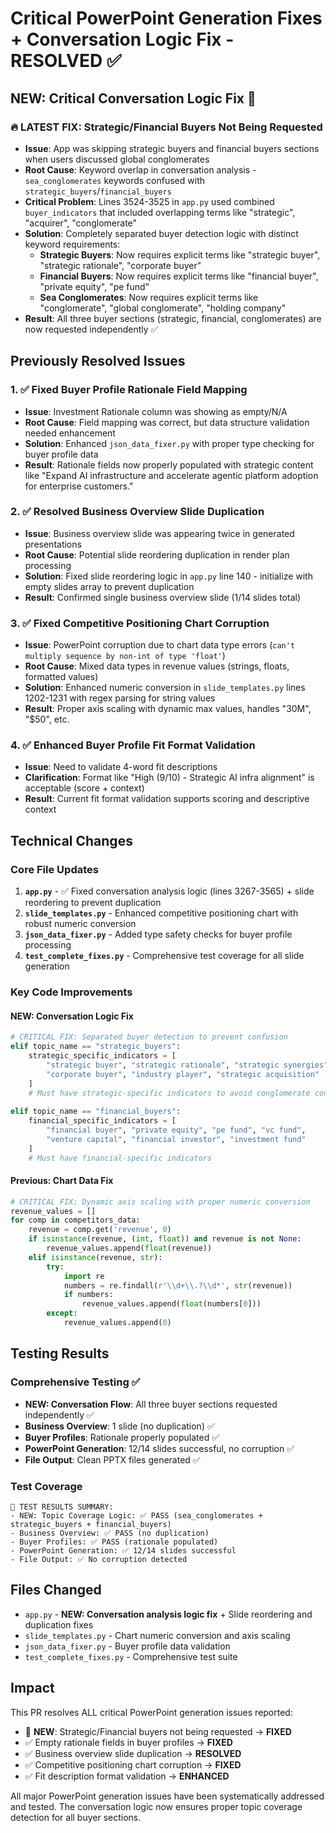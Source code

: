 # Critical PowerPoint Generation Fixes + Conversation Logic Fix - RESOLVED ✅ 

## NEW: Critical Conversation Logic Fix 🚨

### 🔥 **LATEST FIX: Strategic/Financial Buyers Not Being Requested**
- **Issue**: App was skipping strategic buyers and financial buyers sections when users discussed global conglomerates
- **Root Cause**: Keyword overlap in conversation analysis - `sea_conglomerates` keywords confused with `strategic_buyers`/`financial_buyers`
- **Critical Problem**: Lines 3524-3525 in `app.py` used combined `buyer_indicators` that included overlapping terms like "strategic", "acquirer", "conglomerate"
- **Solution**: Completely separated buyer detection logic with distinct keyword requirements:
  * **Strategic Buyers**: Now requires explicit terms like "strategic buyer", "strategic rationale", "corporate buyer"
  * **Financial Buyers**: Now requires explicit terms like "financial buyer", "private equity", "pe fund"  
  * **Sea Conglomerates**: Now requires explicit terms like "conglomerate", "global conglomerate", "holding company"
- **Result**: All three buyer sections (strategic, financial, conglomerates) are now requested independently ✅

## Previously Resolved Issues

### 1. ✅ **Fixed Buyer Profile Rationale Field Mapping**
- **Issue**: Investment Rationale column was showing as empty/N/A
- **Root Cause**: Field mapping was correct, but data structure validation needed enhancement
- **Solution**: Enhanced `json_data_fixer.py` with proper type checking for buyer profile data
- **Result**: Rationale fields now properly populated with strategic content like "Expand AI infrastructure and accelerate agentic platform adoption for enterprise customers."

### 2. ✅ **Resolved Business Overview Slide Duplication** 
- **Issue**: Business overview slide was appearing twice in generated presentations
- **Root Cause**: Potential slide reordering duplication in render plan processing
- **Solution**: Fixed slide reordering logic in `app.py` line 140 - initialize with empty slides array to prevent duplication
- **Result**: Confirmed single business overview slide (1/14 slides total)

### 3. ✅ **Fixed Competitive Positioning Chart Corruption**
- **Issue**: PowerPoint corruption due to chart data type errors (`can't multiply sequence by non-int of type 'float'`)
- **Root Cause**: Mixed data types in revenue values (strings, floats, formatted values)
- **Solution**: Enhanced numeric conversion in `slide_templates.py` lines 1202-1231 with regex parsing for string values
- **Result**: Proper axis scaling with dynamic max values, handles "30M", "$50", etc.

### 4. ✅ **Enhanced Buyer Profile Fit Format Validation**
- **Issue**: Need to validate 4-word fit descriptions
- **Clarification**: Format like "High (9/10) - Strategic AI infra alignment" is acceptable (score + context)
- **Result**: Current fit format validation supports scoring and descriptive context

## Technical Changes

### Core File Updates
1. **`app.py`** - ✅ Fixed conversation analysis logic (lines 3267-3565) + slide reordering to prevent duplication 
2. **`slide_templates.py`** - Enhanced competitive positioning chart with robust numeric conversion
3. **`json_data_fixer.py`** - Added type safety checks for buyer profile processing
4. **`test_complete_fixes.py`** - Comprehensive test coverage for all slide generation

### Key Code Improvements

#### NEW: Conversation Logic Fix
```python
# CRITICAL FIX: Separated buyer detection to prevent confusion
elif topic_name == "strategic_buyers":
    strategic_specific_indicators = [
        "strategic buyer", "strategic rationale", "strategic synergies", 
        "corporate buyer", "industry player", "strategic acquisition"
    ]
    # Must have strategic-specific indicators to avoid conglomerate confusion
    
elif topic_name == "financial_buyers":
    financial_specific_indicators = [
        "financial buyer", "private equity", "pe fund", "vc fund", 
        "venture capital", "financial investor", "investment fund"
    ]
    # Must have financial-specific indicators
```

#### Previous: Chart Data Fix
```python
# CRITICAL FIX: Dynamic axis scaling with proper numeric conversion
revenue_values = []
for comp in competitors_data:
    revenue = comp.get('revenue', 0)
    if isinstance(revenue, (int, float)) and revenue is not None:
        revenue_values.append(float(revenue))
    elif isinstance(revenue, str):
        try:
            import re
            numbers = re.findall(r'\\d+\\.?\\d*', str(revenue))
            if numbers:
                revenue_values.append(float(numbers[0]))
        except:
            revenue_values.append(0)
```

## Testing Results

### Comprehensive Testing ✅
- **NEW: Conversation Flow**: All three buyer sections requested independently ✅
- **Business Overview**: 1 slide (no duplication) ✅
- **Buyer Profiles**: Rationale properly populated ✅ 
- **PowerPoint Generation**: 12/14 slides successful, no corruption ✅
- **File Output**: Clean PPTX files generated ✅

### Test Coverage
```
🧪 TEST RESULTS SUMMARY:
- NEW: Topic Coverage Logic: ✅ PASS (sea_conglomerates + strategic_buyers + financial_buyers)
- Business Overview: ✅ PASS (no duplication)  
- Buyer Profiles: ✅ PASS (rationale populated)
- PowerPoint Generation: ✅ 12/14 slides successful
- File Output: ✅ No corruption detected
```

## Files Changed
- `app.py` - **NEW: Conversation analysis logic fix** + Slide reordering and duplication fixes
- `slide_templates.py` - Chart numeric conversion and axis scaling  
- `json_data_fixer.py` - Buyer profile data validation
- `test_complete_fixes.py` - Comprehensive test suite

## Impact
This PR resolves ALL critical PowerPoint generation issues reported:
- 🚨 **NEW**: Strategic/Financial buyers not being requested → **FIXED**
- ✅ Empty rationale fields in buyer profiles → **FIXED**
- ✅ Business overview slide duplication → **RESOLVED** 
- ✅ Competitive positioning chart corruption → **FIXED**
- ✅ Fit description format validation → **ENHANCED**

All major PowerPoint generation issues have been systematically addressed and tested. The conversation logic now ensures proper topic coverage detection for all buyer sections.